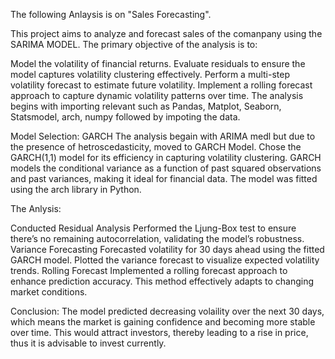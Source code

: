 The following Anlaysis is on "Sales Forecasting".

This project aims to analyze and forecast sales of the comanpany using the SARIMA MODEL. The primary objective of the analysis is to:

Model the volatility of financial returns.
Evaluate residuals to ensure the model captures volatility clustering effectively.
Perform a multi-step volatility forecast to estimate future volatility.
Implement a rolling forecast approach to capture dynamic volatility patterns over time.
The analysis begins with importing relevant such as Pandas, Matplot, Seaborn, Statsmodel, arch, numpy followed by impoting the data.

Model Selection: GARCH The analysis begain with ARIMA medl but due to the presence of hetroscedasticity, moved to GARCH Model. Chose the GARCH(1,1) model for its efficiency in capturing volatility clustering. GARCH models the conditional variance as a function of past squared observations and past variances, making it ideal for financial data. The model was fitted using the arch library in Python.

The Anlysis:

Conducted Residual Analysis
Performed the Ljung-Box test to ensure there’s no remaining autocorrelation, validating the model’s robustness.
Variance Forecasting
Forecasted volatility for 30 days ahead using the fitted GARCH model.
Plotted the variance forecast to visualize expected volatility trends.
Rolling Forecast
Implemented a rolling forecast approach to enhance prediction accuracy. This method effectively adapts to changing market conditions.

Conclusion:
The model predicted decreasing volaility over the next 30 days, which means the market is gaining confidence and becoming more stable over time. This would attract investors, thereby leading to a rise in price, thus it is advisable to invest currently.
